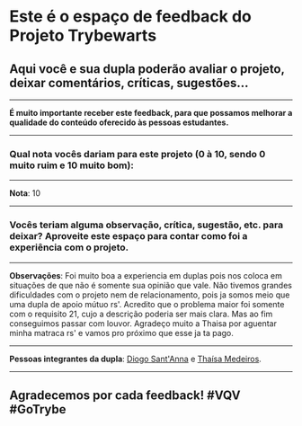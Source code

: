 # Este é o espaço de feedback do Projeto Trybewarts
## Aqui você e sua dupla poderão avaliar o projeto, deixar comentários, críticas, sugestões...

---

**É muito importante receber este feedback, para que possamos melhorar a qualidade do conteúdo oferecido às pessoas estudantes.**

---

### Qual nota vocês dariam para este projeto (0 à 10, sendo 0 muito ruim e 10 muito bom):

---

**Nota**: 10

---

### Vocês teriam alguma observação, crítica, sugestão, etc. para deixar? Aproveite este espaço para contar como foi a experiência com o projeto.

---

**Observações**: Foi muito boa a experiencia em duplas pois nos coloca em situações de que não é somente sua opinião que vale. Não tivemos grandes dificuldades com o projeto nem de relacionamento, pois ja somos meio que uma dupla de apoio mútuo rs'. 
Acredito que o problema maior foi somente com o requisito 21, cujo a descrição poderia ser mais clara. Mas ao fim conseguimos passar com louvor. Agradeço muito a Thaisa por aguentar minha matraca rs' e vamos pro próximo que esse ja ta pago.

---

**Pessoas integrantes da dupla**: [Diogo Sant'Anna](https://github.com/dihsantanna) e [Thaísa Medeiros](https://github.com/ThaisaMA).

---

## Agradecemos por cada feedback! #VQV #GoTrybe

